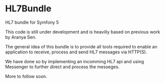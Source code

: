 # HL7Bundle
HL7 bundle for Symfony 5

This code is still under development and is heavilly based on previous work by Aranya Sen.

The general idea of this bundle is to provide all tools required to enable an application to receive, process and send HL7 messages via HTTP(S). 

We have done so by implementing an incomming HL7 api and using Messenger to further direct and process the messeges.

More to follow soon.
